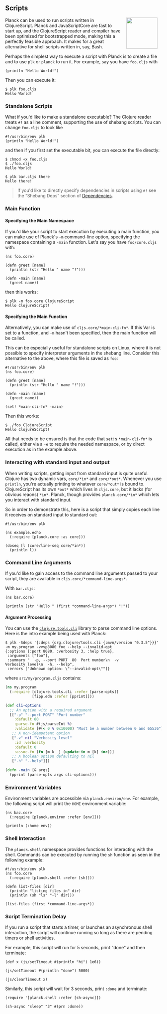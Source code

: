 ## Scripts

<img width="100" align="right" style="margin: 0ex 1em" src="img/scripts.jpg">
Planck can be used to run scripts written in ClojureScript. Planck and JavaScriptCore are fast to start up, and the ClojureScript reader and compiler have been optimized for bootstrapped mode, making this a perfectly feasible approach. It makes for a great alternative for shell scripts written in, say, Bash.

Perhaps the simplest way to execute a script with Planck is to create a file and to use `plk` or `planck` to run it. For example, say you have `foo.cljs` with

```
(println "Hello World!")
```

Then you can execute it:

```
$ plk foo.cljs
Hello World!
```

### Standalone Scripts

What if you'd like to make a standalone executable? The Clojure reader treats `#!` as a line comment, supporting the use of shebang scripts. You can change `foo.cljs` to look like

```
#!/usr/bin/env plk
(println "Hello World!")
```

and then if you first set the executable bit, you can execute the file directly:

```
$ chmod +x foo.cljs 
$ ./foo.cljs 
Hello World!
```

```
$ plk bar.cljs there
Hello there!
```

> If you'd like to directly specify dependencies in scripts using `#!` see the “Shebang Deps” section of [Dependencies](http://planck-repl.org/dependencies.html).

### Main Function

#### Specifying the Main Namespace

If you'd like your script to start execution by executing a main function, you can make use of Planck's `-m` command-line option, specifying the namespace containing a `-main` function. Let's say you have `foo/core.cljs` with:

```
(ns foo.core)

(defn greet [name]
  (println (str "Hello " name "!")))

(defn -main [name]
  (greet name))
```

then this works:

```
$ plk -m foo.core ClojureScript
Hello ClojureScript!
```

#### Specifying the Main Function

Alternatively, you can make use of `cljs.core/*main-cli-fn*`. If this Var is set to a function, and `-m` hasn't been specified, then the main function will be called.

This can be especially useful for standalone scripts on Linux, where it is not possible to specify interpreter arguments in the shebang line. Consider this alternative to the above, where this file is saved as `foo`:

```
#!/usr/bin/env plk
(ns foo.core)

(defn greet [name]
  (println (str "Hello " name "!")))

(defn -main [name]
  (greet name))
  
(set! *main-cli-fn* -main)
```

Then this works:

```
$ ./foo ClojureScript
Hello ClojureScript!
```

All that needs to be ensured is that the code that `set!`s `*main-cli-fn*` is called, either via a `-e` to require the needed namespace, or by direct execution as in the example above.

### Interacting with standard input and output

When writing scripts, getting input from standard input is quite useful. Clojure
has two dynamic vars, `core/*in*` and `core/*out*`. Whenever you use `println`,
you're actually printing to whatever `core/*out*` is bound to. ClojureScript has
its own `*out*` which lives in `cljs.core`, but it lacks (for obvious reaons)
`*in*`. Planck, though provides `planck.core/*in*` which lets you interact with
standard input.

So in order to demonstrate this, here is a script that simply copies each line
it receives on standard input to standard out:

```
#!/usr/bin/env plk

(ns example.echo
  (:require [planck.core :as core]))

(doseq [l (core/line-seq core/*in*)]
  (println l))
```

### Command Line Arguments

If you'd like to gain access to the command line arguments passed to your script, they are available in `cljs.core/*command-line-args*`.

With `bar.cljs`:

```
(ns bar.core)

(println (str "Hello " (first *command-line-args*) "!"))
```

#### Argument Processing

You can use the [`clojure.tools.cli`](https://github.com/clojure/tools.cli) library to parse command line options. Here is the intro example being used with Planck:

```
$ plk -Sdeps '{:deps {org.clojure/tools.cli {:mvn/version "0.3.5"}}}' -m my.program -vvvp8080 foo --help --invalid-opt
{:options {:port 8080, :verbosity 3, :help true},
 :arguments ["foo"],
 :summary "  -p, --port PORT  80  Port number\n  -v                   Verbosity level\n  -h, --help",
 :errors ["Unknown option: \"--invalid-opt\""]}
```

where `src/my/program.cljs` contains:

```clojure
(ns my.program
  (:require [clojure.tools.cli :refer [parse-opts]]
            [fipp.edn :refer [pprint]]))

(def cli-options
  ;; An option with a required argument
  [["-p" "--port PORT" "Port number"
    :default 80
    :parse-fn #(js/parseInt %)
    :validate [#(< 0 % 0x10000) "Must be a number between 0 and 65536"]]
   ;; A non-idempotent option
   ["-v" nil "Verbosity level"
    :id :verbosity
    :default 0
    :assoc-fn (fn [m k _] (update-in m [k] inc))]
   ;; A boolean option defaulting to nil
   ["-h" "--help"]])

(defn -main [& args]
  (pprint (parse-opts args cli-options)))
```

### Environment Variables

Environment variables are accessible via `planck.environ/env`. For example, the following script will print the `HOME` environment variable:

```
(ns baz.core 
  (:require [planck.environ :refer [env]]))
  
(println (:home env)) 
```

### Shell Interaction

The `planck.shell` namespace provides functions for interacting with the shell.
Commands can be executed by running the `sh` function as seen in the following example:

```
#!/usr/bin/env plk
(ns foo.core
  (:require [planck.shell :refer [sh]]))

(defn list-files [dir]
  (println "listing files in" dir)
  (println (sh "ls" "-l" dir)))

(list-files (first *command-line-args*))
```

### Script Termination Delay

If you run a script that starts a timer, or launches an asynchronous shell interaction, the script will continue running so long as there are pending timers or shell activities.

For example, this script will run for 5 seconds, print "done" and then terminate:

```
(def x (js/setTimeout #(println "hi") 1e6))

(js/setTimeout #(println "done") 5000)

(js/clearTimeout x)
```

Similarly, this script will wait for 3 seconds, print `:done` and terminate:

```
(require '[planck.shell :refer [sh-async]])

(sh-async "sleep" "3" #(prn :done))
```




